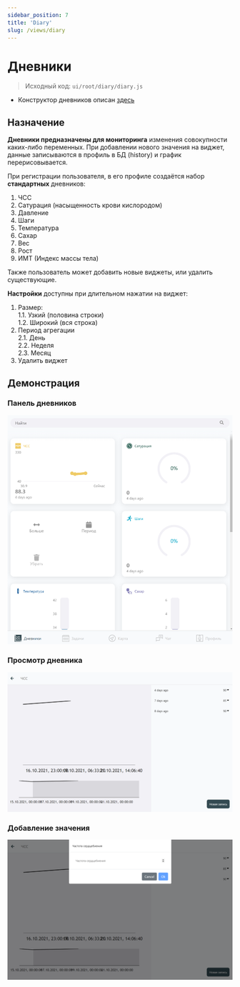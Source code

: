 ```yaml
---
sidebar_position: 7
title: 'Diary'
slug: /views/diary
---
```


# Дневники

> Исходный код: `ui/root/diary/diary.js`  

* Конструктор дневников описан [здесь](http://localhost:3001/docs/views/constructors#конструктор-дневников)

## Назначение

**Дневники предназначены для мониторинга** изменения совокупности каких-либо переменных. 
При добавлении нового значения на виджет, данные записываются в профиль в БД (history) и график перерисовывается.

При регистрации пользователя, в его профиле создаётся набор **стандартных** дневников:
1. ЧСС
2. Сатурация (насыщенность крови кислородом)
3. Давление
4. Шаги
5. Температура
6. Сахар
7. Вес
8. Рост
9. ИМТ (Индекс массы тела)

Также пользователь может добавить новые виджеты, или удалить существующие.

**Настройки** доступны при длительном нажатии на виджет:
1. Размер:  
1.1. Узкий (половина строки)  
1.2. Широкий (вся строка)  
2. Период агрегации  
2.1. День  
2.2. Неделя  
2.3. Месяц  
3. Удалить виджет

## Демонстрация 

### Панель дневников

!["Дневники"](../../../../static/img/client/views/diary/diary.png)

<!-- <h4 align="center">Панель дневников</h4> -->

### Просмотр дневника
 

!["Полный просмотр"](../../../../static/img/client/views/diary/diary_full.png)

<!-- <h4 align="center">Просмотр дневника</h4> -->

### Добавление значения

!["Добавление значения"](../../../../static/img/client/views/diary/diary_add.png)

<!-- <h4 align="center">Добавление нового значения</h4> -->
